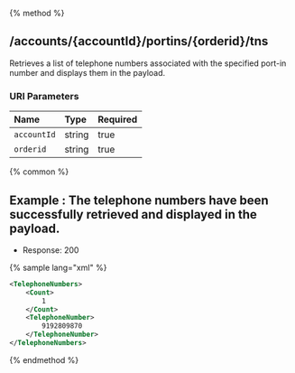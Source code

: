 {% method %}
## /accounts/{accountId}/portins/{orderid}/tns

Retrieves a list of telephone numbers associated with the specified port-in number and displays them in the payload.


### URI Parameters
| Name | Type | Required |
|:-----|:-----|:---------|
| `accountId` | string | true |
| `orderid` | string | true |






{% common %}


## Example : The telephone numbers have been successfully retrieved and displayed in the payload.

* Response: 200

{% sample lang="xml" %}

```xml
<TelephoneNumbers>
    <Count>
        1
    </Count>
    <TelephoneNumber>
        9192809870
    </TelephoneNumber>
</TelephoneNumbers>
```


{% endmethod %}
